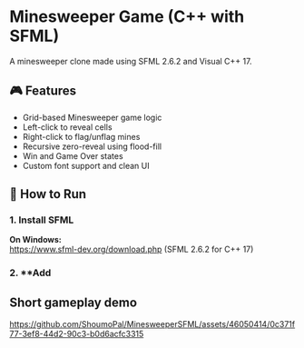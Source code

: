 # Minesweeper Game (C++ with SFML)
 A minesweeper clone made using SFML 2.6.2 and Visual C++ 17.

## 🎮 Features

- Grid-based Minesweeper game logic
- Left-click to reveal cells
- Right-click to flag/unflag mines
- Recursive zero-reveal using flood-fill
- Win and Game Over states
- Custom font support and clean UI

## 🚀 How to Run

### 1. **Install SFML**

**On Windows:**  
https://www.sfml-dev.org/download.php (SFML 2.6.2 for C++ 17)

### 2. **Add 


## Short gameplay demo

https://github.com/ShoumoPal/MinesweeperSFML/assets/46050414/0c371f77-3ef8-44d2-90c3-b0d6acfc3315

